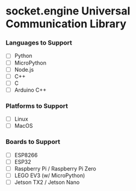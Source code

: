 # socket.engine Universal Communication Library

### Languages to Support
- [ ] Python
- [ ] MicroPython
- [ ] Node.js
- [ ] C++
- [ ] C
- [ ] Arduino C++

### Platforms to Support
- [ ] Linux
- [ ] MacOS

### Boards to Support
- [ ] ESP8266
- [ ] ESP32
- [ ] Raspberry Pi / Raspberry Pi Zero
- [ ] LEGO EV3 (w/ MicroPython)
- [ ] Jetson TX2 / Jetson Nano
